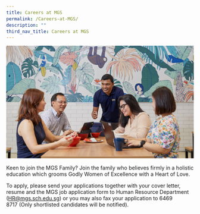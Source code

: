 ```yaml
---
title: Careers at MGS
permalink: /Careers-at-MGS/
description: ""
third_nav_title: Careers at MGS
---
```

![](/images/Others/Splash/pic-careers.jpg)

Keen to join the MGS Family? Join the family who believes firmly in a holistic education which grooms Godly Women of Excellence with a Heart of Love.


To apply, please send your applications together with your cover letter, resume and the MGS job application form to Human Resource Department ([HR@mgs.sch.edu.sg](mailto:HR@mgs.sch.edu.sg)) or you may also fax your application to 6469 8717 (Only shortlisted candidates will be notified).